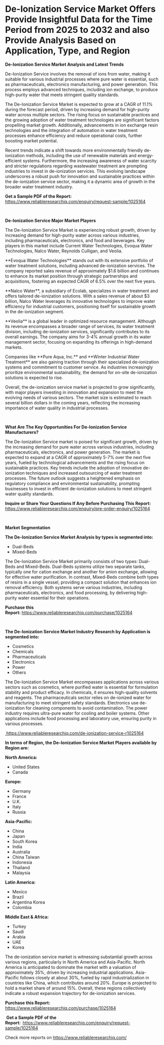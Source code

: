 <p><h1>De-Ionization Service Market Offers Provide Insightful Data for the Time Period from 2025 to 2032 and also Provide Analysis Based on Application, Type, and Region</h1></p><p><strong>De-Ionization Service Market Analysis and Latest Trends</strong></p>
<p><p>De-Ionization Service involves the removal of ions from water, making it suitable for various industrial processes where pure water is essential, such as pharmaceuticals, electronics manufacturing, and power generation. This process employs advanced techniques, including ion exchange, to produce high-purity water that meets stringent quality standards.</p><p>The De-Ionization Service Market is expected to grow at a CAGR of 11.1% during the forecast period, driven by increasing demand for high-purity water across multiple sectors. The rising focus on sustainable practices and the growing adoption of water treatment technologies are significant factors propelling market growth. Additionally, advancements in ion exchange resin technologies and the integration of automation in water treatment processes enhance efficiency and reduce operational costs, further boosting market potential.</p><p>Recent trends indicate a shift towards more environmentally friendly de-ionization methods, including the use of renewable materials and energy-efficient systems. Furthermore, the increasing awareness of water scarcity and stricter regulations regarding wastewater treatment are prompting industries to invest in de-ionization services. This evolving landscape underscores a robust push for innovation and sustainable practices within the de-ionization service sector, making it a dynamic area of growth in the broader water treatment industry.</p></p>
<p><strong>Get a Sample PDF of the Report:&nbsp;</strong> <a href="https://www.reliableresearchiq.com/enquiry/request-sample/1025164?utm_campaign=1088&utm_medium=2&utm_source=Github&utm_content=ia&utm_term=01022025&utm_id=de-ionization-service">https://www.reliableresearchiq.com/enquiry/request-sample/1025164</a></p>
<p>&nbsp;</p>
<p><strong>De-Ionization Service Major Market Players</strong></p>
<p><p>The De-Ionization Service Market is experiencing robust growth, driven by increasing demand for high-purity water across various industries, including pharmaceuticals, electronics, and food and beverages. Key players in this market include Current Water Technologies, Evoqua Water Technologies, Nalco Water, Reynolds Culligan, and Veolia.</p><p>**Evoqua Water Technologies** stands out with its extensive portfolio of water treatment solutions, including advanced de-ionization services. The company reported sales revenue of approximately $1.6 billion and continues to enhance its market position through strategic partnerships and acquisitions, fostering an expected CAGR of 6.5% over the next five years.</p><p>**Nalco Water**, a subsidiary of Ecolab, specializes in water treatment and offers tailored de-ionization solutions. With a sales revenue of about $3 billion, Nalco Water leverages its innovative technologies to improve water efficiency for industrial customers, positioning itself for sustainable growth in the de-ionization segment.</p><p>**Veolia** is a global leader in optimized resource management. Although its revenue encompasses a broader range of services, its water treatment division, including de-ionization services, significantly contributes to its overall earnings. The company aims for 3-4% annual growth in its water management sector, focusing on expanding its offerings in high-demand markets.</p><p>Companies like **Pure Aqua, Inc.** and **Winter Industrial Water Treatment** are also gaining traction through their specialized de-ionization systems and commitment to customer service. As industries increasingly prioritize environmental sustainability, the demand for on-site de-ionization solutions is expected to rise.</p><p>Overall, the de-ionization service market is projected to grow significantly, with major players investing in innovation and expansion to meet the evolving needs of various sectors. The market size is estimated to reach several billion dollars in the coming years, reflecting the increasing importance of water quality in industrial processes.</p></p>
<p>&nbsp;</p>
<p><strong>What Are The Key Opportunities For De-Ionization Service Manufacturers?</strong></p>
<p><p>The De-Ionization Service market is poised for significant growth, driven by the increasing demand for pure water across various industries, including pharmaceuticals, electronics, and power generation. The market is expected to expand at a CAGR of approximately 5-7% over the next five years, fueled by technological advancements and the rising focus on sustainable practices. Key trends include the adoption of innovative de-ionization techniques and increased outsourcing of water treatment processes. The future outlook suggests a heightened emphasis on regulatory compliance and environmental sustainability, prompting businesses to invest in efficient de-ionization solutions to meet stringent water quality standards.</p></p>
<p><strong>Inquire or Share Your Questions If Any Before Purchasing This Report:</strong> <a href="https://www.reliableresearchiq.com/enquiry/pre-order-enquiry/1025164?utm_campaign=1088&utm_medium=2&utm_source=Github&utm_content=ia&utm_term=01022025&utm_id=de-ionization-service">https://www.reliableresearchiq.com/enquiry/pre-order-enquiry/1025164</a></p>
<p>&nbsp;</p>
<p><strong>Market Segmentation</strong></p>
<p><strong>The De-Ionization Service Market Analysis by types is segmented into:</strong></p>
<p><ul><li>Dual-Beds</li><li>Mixed-Beds</li></ul></p>
<p><p>The De-Ionization Service Market primarily consists of two types: Dual-Beds and Mixed-Beds. Dual-Beds systems utilize two separate tanks, typically one for cation exchange and another for anion exchange, allowing for effective water purification. In contrast, Mixed-Beds combine both types of resins in a single vessel, providing a compact solution that enhances ion removal efficiency. Both systems serve various industries, including pharmaceuticals, electronics, and food processing, by delivering high-purity water essential for their operations.</p></p>
<p><strong>Purchase this Report:&nbsp;</strong><a href="https://www.reliableresearchiq.com/purchase/1025164?utm_campaign=1088&utm_medium=2&utm_source=Github&utm_content=ia&utm_term=01022025&utm_id=de-ionization-service">https://www.reliableresearchiq.com/purchase/1025164</a></p>
<p>&nbsp;</p>
<p><strong>The De-Ionization Service Market Industry Research by Application is segmented into:</strong></p>
<p><ul><li>Cosmetics</li><li>Chemicals</li><li>Pharmaceuticals</li><li>Electronics</li><li>Power</li><li>Others</li></ul></p>
<p><p>The De-Ionization Service Market encompasses applications across various sectors such as cosmetics, where purified water is essential for formulation stability and product efficacy. In chemicals, it ensures high-quality solvents and reagents. The pharmaceuticals sector relies on de-ionized water for manufacturing to meet stringent safety standards. Electronics use de-ionization for cleaning components to avoid contamination. The power industry requires ultra-pure water for cooling and boiler systems. Other applications include food processing and laboratory use, ensuring purity in various processes.</p></p>
<p><a href="https://www.reliableresearchiq.com/de-ionization-service-r1025164?utm_campaign=1088&utm_medium=2&utm_source=Github&utm_content=ia&utm_term=01022025&utm_id=de-ionization-service">&nbsp;https://www.reliableresearchiq.com/de-ionization-service-r1025164</a></p>
<p><strong>In terms of Region, the De-Ionization Service Market Players available by Region are:</strong></p>
<p>
    <p> <strong> North America: </strong>
        <ul>
            <li>United States</li>
            <li>Canada</li>
        </ul>
        </p> 
    <p> <strong> Europe: </strong>
        <ul>
            <li>Germany</li>
            <li>France</li>
            <li>U.K.</li>
            <li>Italy</li>
            <li>Russia</li>
        </ul>
        </p> 
    <p> <strong> Asia-Pacific: </strong>
        <ul>
            <li>China</li>
            <li>Japan</li>
            <li>South Korea</li>
            <li>India</li>
            <li>Australia</li>
            <li>China Taiwan</li>
            <li>Indonesia</li>
            <li>Thailand</li>
            <li>Malaysia</li>
        </ul>
        </p> 
    <p> <strong> Latin America: </strong>
        <ul>
            <li>Mexico</li>
            <li>Brazil</li>
            <li>Argentina Korea</li>
            <li>Colombia</li>
        </ul>
        </p> 
    <p> <strong> Middle East & Africa: </strong>
        <ul>
            <li>Turkey</li>
            <li>Saudi</li>
            <li>Arabia</li>
            <li>UAE</li>
            <li>Korea</li>
        </ul>
    </p>
    </p>
<p><p>The de-ionization service market is witnessing substantial growth across various regions, particularly in North America and Asia-Pacific. North America is anticipated to dominate the market with a valuation of approximately 35%, driven by increasing industrial applications. Asia-Pacific follows closely at about 30%, fueled by rapid industrialization in countries like China, which contributes around 20%. Europe is projected to hold a market share of around 15%. Overall, these regions collectively indicate a robust expansion trajectory for de-ionization services.</p></p>
<p><strong>Purchase this Report: </strong><a href="https://www.reliableresearchiq.com/purchase/1025164?utm_campaign=1088&utm_medium=2&utm_source=Github&utm_content=ia&utm_term=01022025&utm_id=de-ionization-service">https://www.reliableresearchiq.com/purchase/1025164</a></p>
<p>&nbsp;<strong>Get a Sample PDF of the Report:&nbsp;&nbsp;</strong><a href="https://www.reliableresearchiq.com/enquiry/request-sample/1025164?utm_campaign=1088&utm_medium=2&utm_source=Github&utm_content=ia&utm_term=01022025&utm_id=de-ionization-service">https://www.reliableresearchiq.com/enquiry/request-sample/1025164</a></p>
<p><strong></strong></p>
<p>Check more reports on <a href="https://www.reliableresearchiq.com/?utm_campaign=1088&utm_medium=2&utm_source=Github&utm_content=ia&utm_term=01022025&utm_id=de-ionization-service">https://www.reliableresearchiq.com/</a></p>